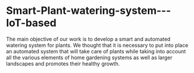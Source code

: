 # Smart-Plant-watering-system---IoT-based
The main objective of our work is to develop a smart and automated watering system for plants. We thought that it is necessary to put into place an automated system that will take care of plants while taking into account all the various elements of home gardening systems as well as larger landscapes and promotes their healthy growth. 
